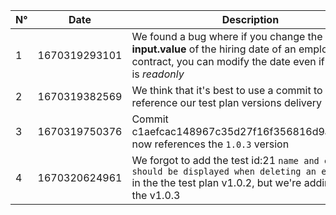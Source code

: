 | N° | Date | Description                                                            |
| -- | ---- | ---------------------------------------------------------------------- |
| 1  |   1670319293101   | We found a bug where if you change the **input.value** of the hiring date of an employee contract, you can modify the date even if the input is *readonly* |
| 2  | 1670319382569 | We think that it's best to use a commit to reference our test plan versions delivery |
| 3  | 1670319750376 | Commit c1aefcac148967c35d27f16f356816d9a8e8ef4f now references the `1.0.3` version |
| 4  | 1670320624961 | We forgot to add the test id:21 `name and email should be displayed when deleting an employee` in the the test plan v1.0.2, but we're adding it in the v1.0.3 |
